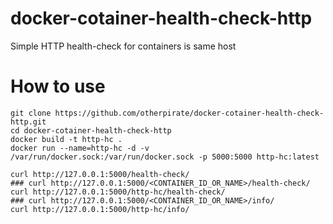 # docker-cotainer-health-check-http
Simple HTTP health-check for containers is same host

# How to use


```
git clone https://github.com/otherpirate/docker-cotainer-health-check-http.git
cd docker-cotainer-health-check-http
docker build -t http-hc .
docker run --name=http-hc -d -v /var/run/docker.sock:/var/run/docker.sock -p 5000:5000 http-hc:latest

curl http://127.0.0.1:5000/health-check/
### curl http://127.0.0.1:5000/<CONTAINER_ID_OR_NAME>/health-check/
curl http://127.0.0.1:5000/http-hc/health-check/
### curl http://127.0.0.1:5000/<CONTAINER_ID_OR_NAME>/info/
curl http://127.0.0.1:5000/http-hc/info/
```


